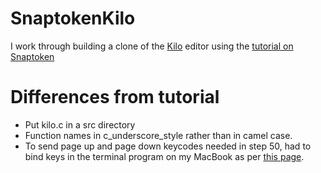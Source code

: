 # SnaptokenKilo
I work through building a clone of the [Kilo](http://antirez.com/news/108) editor using the [tutorial on Snaptoken](https://viewsourcecode.org/snaptoken/kilo/)

# Differences from tutorial
* Put kilo.c in a src directory
* Function names in c_underscore_style rather than in camel case.
* To send page up and page down keycodes needed in step 50, had to bind keys in the terminal program on my MacBook as per [this page](https://fplanque.com/dev/mac/mac-osx-terminal-page-up-down-home-end-of-line).

